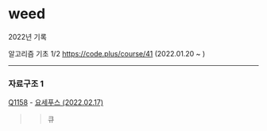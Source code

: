 # weed

2022년 기록


알고리즘 기초 1/2
https://code.plus/course/41
(2022.01.20 ~ )


---
### 자료구조 1

[Q1158](https://github.com/geon-dev/weed/blob/6e93777896aed9fd3fed805cd2bb998ba3b9270a/src/begginer/Q1158_%EC%9A%94%EC%84%B8%ED%91%B8%EC%8A%A4.java) - [요세푸스 (2022.02.17)](https://www.acmicpc.net/problem/1158)
>> 큐




